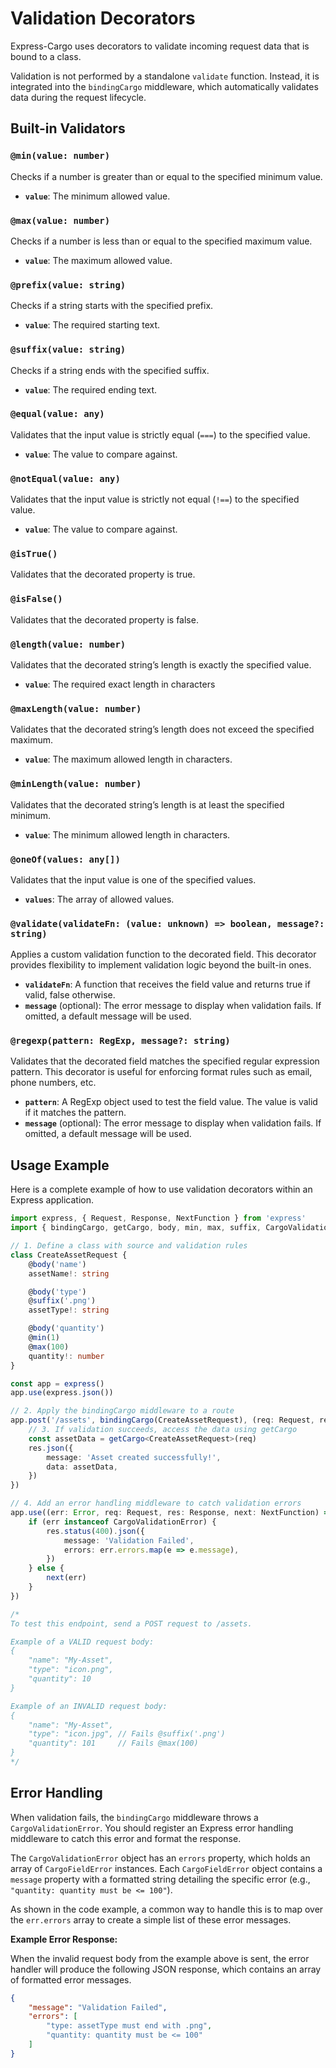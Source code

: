 # Validation Decorators

Express-Cargo uses decorators to validate incoming request data that is bound to a class.

Validation is not performed by a standalone `validate` function. Instead, it is integrated into the `bindingCargo` middleware, which automatically validates data during the request lifecycle.

## Built-in Validators

### `@min(value: number)`

Checks if a number is greater than or equal to the specified minimum value.

- **`value`**: The minimum allowed value.

### `@max(value: number)`

Checks if a number is less than or equal to the specified maximum value.

- **`value`**: The maximum allowed value.

### `@prefix(value: string)`

Checks if a string starts with the specified prefix.

- **`value`**: The required starting text.

### `@suffix(value: string)`

Checks if a string ends with the specified suffix.

- **`value`**: The required ending text.

### `@equal(value: any)`

Validates that the input value is strictly equal (`===`) to the specified value. 

- **`value`**: The value to compare against.

### `@notEqual(value: any)`

Validates that the input value is strictly not equal (`!==`) to the specified value.

- **`value`**: The value to compare against.

### `@isTrue()`

Validates that the decorated property is true.

### `@isFalse()`

Validates that the decorated property is false.

### `@length(value: number)`

Validates that the decorated string’s length is exactly the specified value.

- **`value`**: The required exact length in characters

### `@maxLength(value: number)`

Validates that the decorated string’s length does not exceed the specified maximum.

- **`value`**: The maximum allowed length in characters.

### `@minLength(value: number)`

Validates that the decorated string’s length is at least the specified minimum.

- **`value`**: The minimum allowed length in characters.

### `@oneOf(values: any[])`

Validates that the input value is one of the specified values.

- **`values`**: The array of allowed values.

### `@validate(validateFn: (value: unknown) => boolean, message?: string)`

Applies a custom validation function to the decorated field.
This decorator provides flexibility to implement validation logic beyond the built-in ones.

- **`validateFn`**: A function that receives the field value and returns true if valid, false otherwise.
- **`message`** (optional): The error message to display when validation fails. If omitted, a default message will be used.

### `@regexp(pattern: RegExp, message?: string)`

Validates that the decorated field matches the specified regular expression pattern.
This decorator is useful for enforcing format rules such as email, phone numbers, etc.

- **`pattern`**: A RegExp object used to test the field value. The value is valid if it matches the pattern.
- **`message`** (optional): The error message to display when validation fails. If omitted, a default message will be used.

## Usage Example

Here is a complete example of how to use validation decorators within an Express application.

```typescript
import express, { Request, Response, NextFunction } from 'express'
import { bindingCargo, getCargo, body, min, max, suffix, CargoValidationError } from 'express-cargo'

// 1. Define a class with source and validation rules
class CreateAssetRequest {
    @body('name')
    assetName!: string

    @body('type')
    @suffix('.png')
    assetType!: string

    @body('quantity')
    @min(1)
    @max(100)
    quantity!: number
}

const app = express()
app.use(express.json())

// 2. Apply the bindingCargo middleware to a route
app.post('/assets', bindingCargo(CreateAssetRequest), (req: Request, res: Response) => {
    // 3. If validation succeeds, access the data using getCargo
    const assetData = getCargo<CreateAssetRequest>(req)
    res.json({
        message: 'Asset created successfully!',
        data: assetData,
    })
})

// 4. Add an error handling middleware to catch validation errors
app.use((err: Error, req: Request, res: Response, next: NextFunction) => {
    if (err instanceof CargoValidationError) {
        res.status(400).json({
            message: 'Validation Failed',
            errors: err.errors.map(e => e.message),
        })
    } else {
        next(err)
    }
})

/*
To test this endpoint, send a POST request to /assets.

Example of a VALID request body:
{
    "name": "My-Asset",
    "type": "icon.png",
    "quantity": 10
}

Example of an INVALID request body:
{
    "name": "My-Asset",
    "type": "icon.jpg", // Fails @suffix('.png')
    "quantity": 101     // Fails @max(100)
}
*/
```

## Error Handling

When validation fails, the `bindingCargo` middleware throws a `CargoValidationError`. You should register an Express error handling middleware to catch this error and format the response.

The `CargoValidationError` object has an `errors` property, which holds an array of `CargoFieldError` instances. Each `CargoFieldError` object contains a `message` property with a formatted string detailing the specific error (e.g., `"quantity: quantity must be <= 100"`).

As shown in the code example, a common way to handle this is to map over the `err.errors` array to create a simple list of these error messages.

**Example Error Response:**

When the invalid request body from the example above is sent, the error handler will produce the following JSON response, which contains an array of formatted error messages.

```json
{
    "message": "Validation Failed",
    "errors": [
        "type: assetType must end with .png",
        "quantity: quantity must be <= 100"
    ]
}
```
